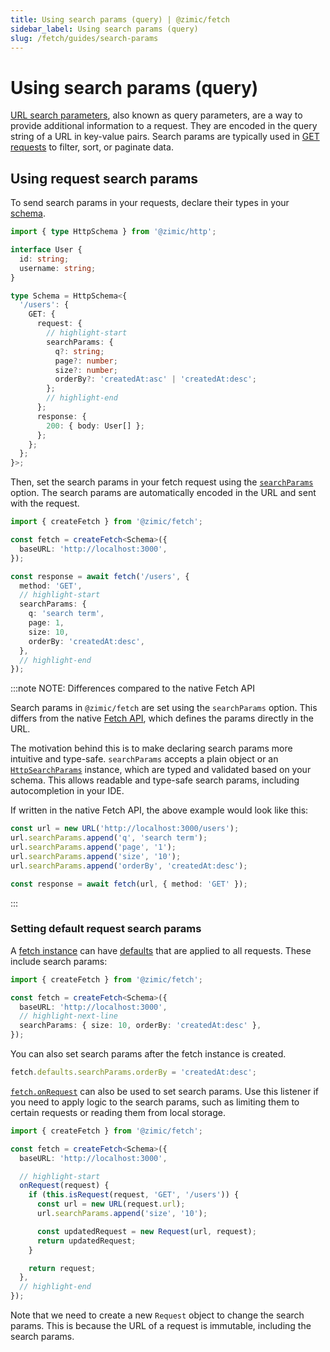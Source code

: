 ```yaml
---
title: Using search params (query) | @zimic/fetch
sidebar_label: Using search params (query)
slug: /fetch/guides/search-params
---
```


# Using search params (query)

[URL search parameters](https://developer.mozilla.org/docs/Web/API/URLSearchParams), also known as query parameters, are
a way to provide additional information to a request. They are encoded in the query string of a URL in key-value pairs.
Search params are typically used in [GET requests](https://developer.mozilla.org/docs/Web/HTTP/Reference/Methods/GET) to
filter, sort, or paginate data.

## Using request search params

To send search params in your requests, declare their types in your [schema](/docs/zimic-http/guides/1-http-schemas.md).

```ts title='schema.ts'
import { type HttpSchema } from '@zimic/http';

interface User {
  id: string;
  username: string;
}

type Schema = HttpSchema<{
  '/users': {
    GET: {
      request: {
        // highlight-start
        searchParams: {
          q?: string;
          page?: number;
          size?: number;
          orderBy?: 'createdAt:asc' | 'createdAt:desc';
        };
        // highlight-end
      };
      response: {
        200: { body: User[] };
      };
    };
  };
}>;
```

Then, set the search params in your fetch request using the
[`searchParams`](/docs/zimic-fetch/api/2-fetch.md#searchparams) option. The search params are automatically encoded in
the URL and sent with the request.

```ts
import { createFetch } from '@zimic/fetch';

const fetch = createFetch<Schema>({
  baseURL: 'http://localhost:3000',
});

const response = await fetch('/users', {
  method: 'GET',
  // highlight-start
  searchParams: {
    q: 'search term',
    page: 1,
    size: 10,
    orderBy: 'createdAt:desc',
  },
  // highlight-end
});
```

:::note NOTE: <span>Differences compared to the native Fetch API</span>

Search params in `@zimic/fetch` are set using the `searchParams` option. This differs from the native
[Fetch API](https://developer.mozilla.org/docs/Web/API/Fetch_API), which defines the params directly in the URL.

The motivation behind this is to make declaring search params more intuitive and type-safe. `searchParams` accepts a
plain object or an [`HttpSearchParams`](/docs/zimic-http/api/3-http-search-params.md) instance, which are typed and
validated based on your schema. This allows readable and type-safe search params, including autocompletion in your IDE.

If written in the native Fetch API, the above example would look like this:

```ts
const url = new URL('http://localhost:3000/users');
url.searchParams.append('q', 'search term');
url.searchParams.append('page', '1');
url.searchParams.append('size', '10');
url.searchParams.append('orderBy', 'createdAt:desc');

const response = await fetch(url, { method: 'GET' });
```

:::

### Setting default request search params

A [fetch instance](/docs/zimic-fetch/api/2-fetch.md) can have
[defaults](/docs/zimic-fetch/api/1-create-fetch.md#defaults) that are applied to all requests. These include search
params:

```ts
import { createFetch } from '@zimic/fetch';

const fetch = createFetch<Schema>({
  baseURL: 'http://localhost:3000',
  // highlight-next-line
  searchParams: { size: 10, orderBy: 'createdAt:desc' },
});
```

You can also set search params after the fetch instance is created.

```ts
fetch.defaults.searchParams.orderBy = 'createdAt:desc';
```

[`fetch.onRequest`](/docs/zimic-fetch/api/2-fetch.md#onrequest) can also be used to set search params. Use this listener
if you need to apply logic to the search params, such as limiting them to certain requests or reading them from local
storage.

```ts
import { createFetch } from '@zimic/fetch';

const fetch = createFetch<Schema>({
  baseURL: 'http://localhost:3000',

  // highlight-start
  onRequest(request) {
    if (this.isRequest(request, 'GET', '/users')) {
      const url = new URL(request.url);
      url.searchParams.append('size', '10');

      const updatedRequest = new Request(url, request);
      return updatedRequest;
    }

    return request;
  },
  // highlight-end
});
```

Note that we need to create a new `Request` object to change the search params. This is because the URL of a request is
immutable, including the search params.
